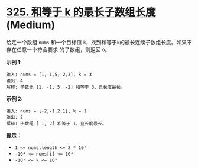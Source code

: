 # [325. 和等于 k 的最长子数组长度][link] (Medium)

[link]: https://leetcode.cn/problems/maximum-size-subarray-sum-equals-k/

给定一个数组 `nums` 和一个目标值 `k`，找到和等于`k`的最长连续子数组长度。如果不存在任意一个符合要求
的子数组，则返回 `0`。

**示例 1:**

```
输入: nums = [1,-1,5,-2,3], k = 3
输出: 4
解释: 子数组 [1, -1, 5, -2] 和等于 3，且长度最长。
```

**示例 2:**

```
输入: nums = [-2,-1,2,1], k = 1
输出: 2
解释: 子数组 [-1, 2] 和等于 1，且长度最长。
```

**提示：**

- `1 <= nums.length <= 2 * 10⁵`
- `-10⁴ <= nums[i] <= 10⁴`
- `-10⁹ <= k <= 10⁹`
